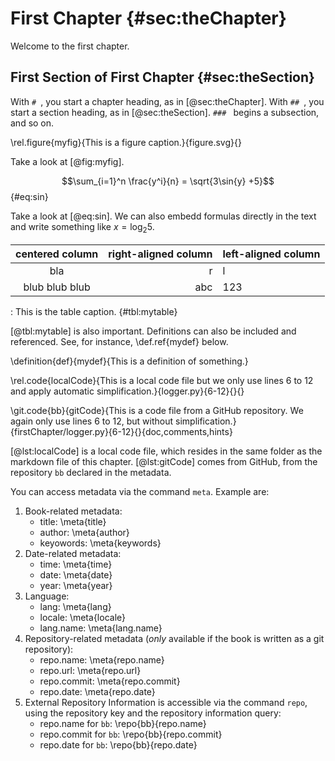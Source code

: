 # First Chapter {#sec:theChapter}

Welcome to the first chapter.

## First Section of First Chapter {#sec:theSection}

With `# `, you start a chapter heading, as in [@sec:theChapter].
With `## `, you start a section heading, as in [@sec:theSection].
`### ` begins a subsection, and so on.

\rel.figure{myfig}{This is a figure caption.}{figure.svg}{}

Take a look at [@fig:myfig].

$$\sum_{i=1}^n \frac{y^i}{n} = \sqrt{3\sin{y} +5}$$ {#eq:sin}

Take a look at [@eq:sin].
We can also embedd formulas directly in the text and write something like $x = \log_2 5$.

|centered column|right-aligned column|left-aligned column|
|:-:|--:|:--|
|bla|r|l|
|blub blub blub|abc|123|

: This is the table caption. {#tbl:mytable}

[@tbl:mytable] is also important.
Definitions can also be included and referenced.
See, for instance, \def.ref{mydef} below.

\definition{def}{mydef}{This is a definition of something.}

\rel.code{localCode}{This is a local code file but we only use lines 6 to 12 and apply automatic simplification.}{logger.py}{6-12}{}{}

\git.code{bb}{gitCode}{This is a code file from a GitHub repository. We again only use lines 6 to 12, but without simplification.}{firstChapter/logger.py}{6-12}{}{doc,comments,hints}

[@lst:localCode] is a local code file, which resides in the same folder as the markdown file of this chapter.
[@lst:gitCode] comes from GitHub, from the repository `bb` declared in the metadata.

You can access metadata via the command `meta`.
Example are:

1. Book-related metadata:
    - title: \meta{title}
    - author: \meta{author}
    - keyowords: \meta{keywords}
2. Date-related metadata:
    - time: \meta{time}
    - date: \meta{date}
    - year: \meta{year}
3. Language:
    - lang: \meta{lang}
    - locale: \meta{locale}
    - lang.name: \meta{lang.name}
4. Repository-related metadata (*only* available if the book is written as a git repository):
    - repo.name: \meta{repo.name}
    - repo.url: \meta{repo.url}
    - repo.commit: \meta{repo.commit}
    - repo.date: \meta{repo.date}
5. External Repository Information is accessible via the command `repo`, using the repository key and the repository information query:
    - repo.name for `bb`: \repo{bb}{repo.name}
    - repo.commit for `bb`: \repo{bb}{repo.commit}
    - repo.date for `bb`: \repo{bb}{repo.date}
